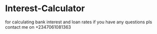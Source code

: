 # Interest-Calculator
for calculating bank interest and loan rates
if you have any questions pls contact me on +2347061081363
